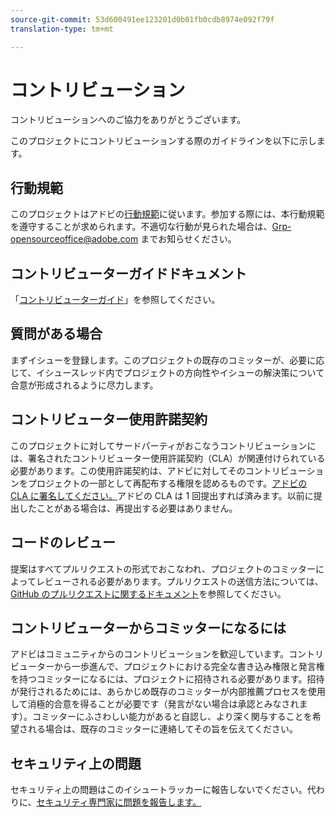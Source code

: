 ```yaml
---
source-git-commit: 53d600491ee123201d0b01fb0cdb8974e092f79f
translation-type: tm+mt

---
```

# コントリビューション

コントリビューションへのご協力をありがとうございます。

このプロジェクトにコントリビューションする際のガイドラインを以下に示します。

## 行動規範

このプロジェクトはアドビの[行動規範](code-of-conduct.md)に従います。参加する際には、本行動規範を遵守することが求められます。不適切な行動が見られた場合は、[Grp-opensourceoffice@adobe.com](mailto:Grp-opensourceoffice@adobe.com) までお知らせください。

## コントリビューターガイドドキュメント

「[コントリビューターガイド](https://docs.adobe.com/content/help/en/contributor/contributor-guide/introduction.html)」を参照してください。

## 質問がある場合

まずイシューを登録します。このプロジェクトの既存のコミッターが、必要に応じて、イシュースレッド内でプロジェクトの方向性やイシューの解決策について合意が形成されるように尽力します。

## コントリビューター使用許諾契約

このプロジェクトに対してサードパーティがおこなうコントリビューションには、署名されたコントリビューター使用許諾契約（CLA）が関連付けられている必要があります。この使用許諾契約は、アドビに対してそのコントリビューションをプロジェクトの一部として再配布する権限を認めるものです。[アドビの CLA に署名してください。](http://opensource.adobe.com/cla.html)アドビの CLA は 1 回提出すれば済みます。以前に提出したことがある場合は、再提出する必要はありません。

## コードのレビュー

提案はすべてプルリクエストの形式でおこなわれ、プロジェクトのコミッターによってレビューされる必要があります。プルリクエストの送信方法については、[GitHub のプルリクエストに関するドキュメント](https://help.github.com/articles/about-pull-requests/)を参照してください。

<!--
Lastly, please follow the [pull request template](PULL_REQUEST_TEMPLATE.md) when
submitting a pull request!
-->

## コントリビューターからコミッターになるには

アドビはコミュニティからのコントリビューションを歓迎しています。コントリビューターから一歩進んで、プロジェクトにおける完全な書き込み権限と発言権を持つコミッターになるには、プロジェクトに招待される必要があります。招待が発行されるためには、あらかじめ既存のコミッターが内部推薦プロセスを使用して消極的合意を得ることが必要です（発言がない場合は承認とみなされます）。コミッターにふさわしい能力があると自認し、より深く関与することを希望される場合は、既存のコミッターに連絡してその旨を伝えてください。

## セキュリティ上の問題

セキュリティ上の問題はこのイシュートラッカーに報告しないでください。代わりに、[セキュリティ専門家に問題を報告します。](https://helpx.adobe.com/security/alertus.html)
